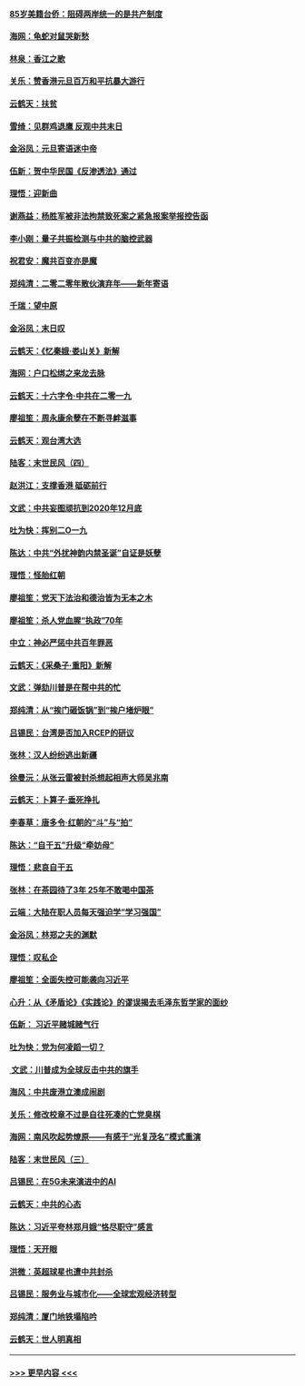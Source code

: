 #### [85岁美籍台侨：阻碍两岸统一的是共产制度](../pages/nsc993/n11765043.md?t=01040711) 
#### [海网：龟蛇对鼠哭新愁](../pages/nsc993/n11764895.md?t=01040711) 
#### [林泉：香江之歌](../pages/nsc993/n11764415.md?t=01040711) 
#### [关乐：赞香港元旦百万和平抗暴大游行](../pages/nsc993/n11764382.md?t=01040711) 
#### [云鹤天：扶贫](../pages/nsc993/n11764245.md?t=01040711) 
#### [雪绮：见群鸡退鹰  反观中共末日](../pages/nsc993/n11762112.md?t=01040711) 
#### [金浴凤：元旦寄语迷中帝](../pages/nsc993/n11761788.md?t=01040711) 
#### [伍新：贺中华民国《反渗透法》通过](../pages/nsc993/n11761994.md?t=01040711) 
#### [理悟：迎新曲](../pages/nsc993/n11761152.md?t=01040711) 
#### [谢燕益：杨胜军被非法拘禁致死案之紧急报案举报控告函](../pages/nsc993/n11756134.md?t=01040711) 
#### [李小刚：量子共振检测与中共的脑控武器](../pages/nsc993/n11754518.md?t=01040711) 
#### [祝君安：魔共百变亦是魔](../pages/nsc993/n11754469.md?t=01040711) 
#### [郑纯清：二零二零年散伙演弃年——新年寄语](../pages/nsc993/n11754195.md?t=01040711) 
#### [千瑞：望中原](../pages/nsc993/n11754159.md?t=01040711) 
#### [金浴凤：末日叹](../pages/nsc993/n11752359.md?t=01040711) 
#### [云鹤天：《忆秦娥‧娄山关》新解](../pages/nsc993/n11752348.md?t=01040711) 
#### [海网：户口松绑之来龙去脉](../pages/nsc993/n11752328.md?t=01040711) 
#### [云鹤天：十六字令‧中共在二零一九](../pages/nsc993/n11752305.md?t=01040711) 
#### [廖祖笙：周永康余孽在不断寻衅滋事](../pages/nsc993/n11751013.md?t=01040711) 
#### [云鹤天：观台湾大选](../pages/nsc993/n11751007.md?t=01040711) 
#### [陆客：末世民风（四）](../pages/nsc993/n11749203.md?t=01040711) 
#### [赵洪江：支撑香港 砥砺前行](../pages/nsc993/n11748482.md?t=01040711) 
#### [文武：中共妄图顽抗到2020年12月底](../pages/nsc993/n11748446.md?t=01040711) 
#### [吐为快：挥别二O一九](../pages/nsc993/n11748411.md?t=01040711) 
#### [陈达：中共“外扰神韵内禁圣诞”自证是妖孽](../pages/nsc993/n11748226.md?t=01040711) 
#### [理悟：怪胎红朝](../pages/nsc993/n11748206.md?t=01040711) 
#### [廖祖笙：党天下法治和德治皆为无本之木](../pages/nsc993/n11748135.md?t=01040711) 
#### [廖祖笙：杀人党血腥“执政”70年](../pages/nsc993/n11745144.md?t=01040711) 
#### [中立：神必严惩中共百年罪恶](../pages/nsc993/n11744970.md?t=01040711) 
#### [云鹤天：《采桑子‧重阳》新解](../pages/nsc993/n11744948.md?t=01040711) 
#### [文武：弹劾川普是在帮中共的忙](../pages/nsc993/n11744758.md?t=01040711) 
#### [郑纯清：从“挨门砸饭锅”到“挨户堵炉眼”](../pages/nsc993/n11744745.md?t=01040711) 
#### [吕锡民：台湾是否加入RCEP的研议](../pages/nsc993/n11744701.md?t=01040711) 
#### [张林：汉人纷纷逃出新疆](../pages/nsc993/n11743530.md?t=01040711) 
#### [徐曼沅：从张云雷被封杀想起相声大师吴兆南](../pages/nsc993/n11741816.md?t=01040711) 
#### [云鹤天：卜算子‧垂死挣扎](../pages/nsc993/n11739956.md?t=01040711) 
#### [李春草：唐多令‧红朝的“斗”与“拍”](../pages/nsc993/n11739830.md?t=01040711) 
#### [陈达：“自干五”升级“牵妨母”](../pages/nsc993/n11739724.md?t=01040711) 
#### [理悟：悲哀自干五](../pages/nsc993/n11739547.md?t=01040711) 
#### [张林：在茶园待了3年 25年不敢喝中国茶](../pages/nsc993/n11739240.md?t=01040711) 
#### [云端：大陆在职人员每天强迫学“学习强国”](../pages/nsc993/n11738735.md?t=01040711) 
#### [金浴凤：林郑之夫的渊默](../pages/nsc993/n11737735.md?t=01040711) 
#### [理悟：叹私企](../pages/nsc993/n11737715.md?t=01040711) 
#### [廖祖笙：全面失控可能袭向习近平](../pages/nsc993/n11737704.md?t=01040711) 
#### [心升：从《矛盾论》《实践论》的谬误揭去毛泽东哲学家的面纱](../pages/nsc993/n11736962.md?t=01040711) 
#### [伍新： 习近平赌城赌气行](../pages/nsc993/n11736929.md?t=01040711) 
#### [吐为快：党为何凌蹈一切？](../pages/nsc993/n11736915.md?t=01040711) 
#### [ 文武：川普成为全球反击中共的旗手](../pages/nsc993/n11736882.md?t=01040711) 
#### [海风：中共废港立澳成闹剧](../pages/nsc993/n11735857.md?t=01040711) 
#### [关乐：修改校章不过是自往死凑的亡党臭棋](../pages/nsc993/n11735097.md?t=01040711) 
#### [海网：南风吹起势燎原——有感于“光复茂名”模式重演](../pages/nsc993/n11732308.md?t=01040711) 
#### [陆客：末世民风（三）](../pages/nsc993/n11732211.md?t=01040711) 
#### [吕锡民：在5G未来演进中的AI](../pages/nsc993/n11730010.md?t=01040711) 
#### [云鹤天：中共的心态](../pages/nsc993/n11729906.md?t=01040711) 
#### [陈达：习近平夸林郑月娥“恪尽职守”感言](../pages/nsc993/n11729881.md?t=01040711) 
#### [理悟：天开眼](../pages/nsc993/n11729699.md?t=01040711) 
#### [洪微：英超球星也遭中共封杀](../pages/nsc993/n11727243.md?t=01040711) 
#### [吕锡民：服务业与城市化——全球宏观经济转型](../pages/nsc993/n11725845.md?t=01040711) 
#### [郑纯清：厦门地铁塌陷吟](../pages/nsc993/n11725813.md?t=01040711) 
#### [云鹤天：世人明真相](../pages/nsc993/n11725621.md?t=01040711) 

----
#### [ >>> 更早内容 <<< ](../indexes/nsc993-earlier.md)
